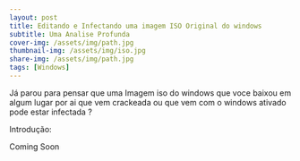 ```yaml
---
layout: post
title: Editando e Infectando uma imagem ISO Original do windows 
subtitle: Uma Analise Profunda 
cover-img: /assets/img/path.jpg
thumbnail-img: /assets/img/iso.jpg
share-img: /assets/img/path.jpg
tags: [Windows]
---
```


Já parou para pensar que uma Imagem iso do windows que voce baixou em algum lugar por ai que vem crackeada ou que vem com o windows ativado pode estar infectada ?

Introdução:

Coming Soon








